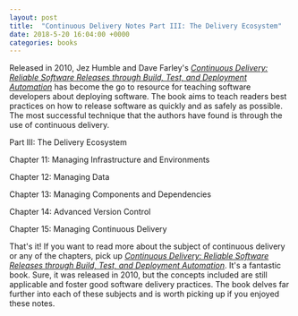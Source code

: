 ```yaml
---
layout: post
title:  "Continuous Delivery Notes Part III: The Delivery Ecosystem"
date: 2018-5-20 16:04:00 +0000
categories: books
---
```


Released in 2010, Jez Humble and Dave Farley's *[Continuous Delivery: Reliable Software Releases through Build, Test, and Deployment Automation][cd]* has become the go to resource for teaching software developers about deploying software. The book aims to teach readers best practices on how to release software as quickly and as safely as possible. The most successful technique that the authors have found is through the use of continuous delivery.



Part III: The Delivery Ecosystem

Chapter 11: Managing Infrastructure and Environments

Chapter 12: Managing Data

Chapter 13: Managing Components and Dependencies

Chapter 14: Advanced Version Control

Chapter 15: Managing Continuous Delivery

That's it! If you want to read more about the subject of continuous delivery or any of the chapters, pick up *[Continuous Delivery: Reliable Software Releases through Build, Test, and Deployment Automation][cd]*. It's a fantastic book. Sure, it was released in 2010, but the concepts included are still applicable and foster good software delivery practices. The book delves far further into each of these subjects and is worth picking up if you enjoyed these notes.

[cd]: https://www.amazon.com/Continuous-Delivery-Deployment-Automation-Addison-Wesley/dp/0321601912
